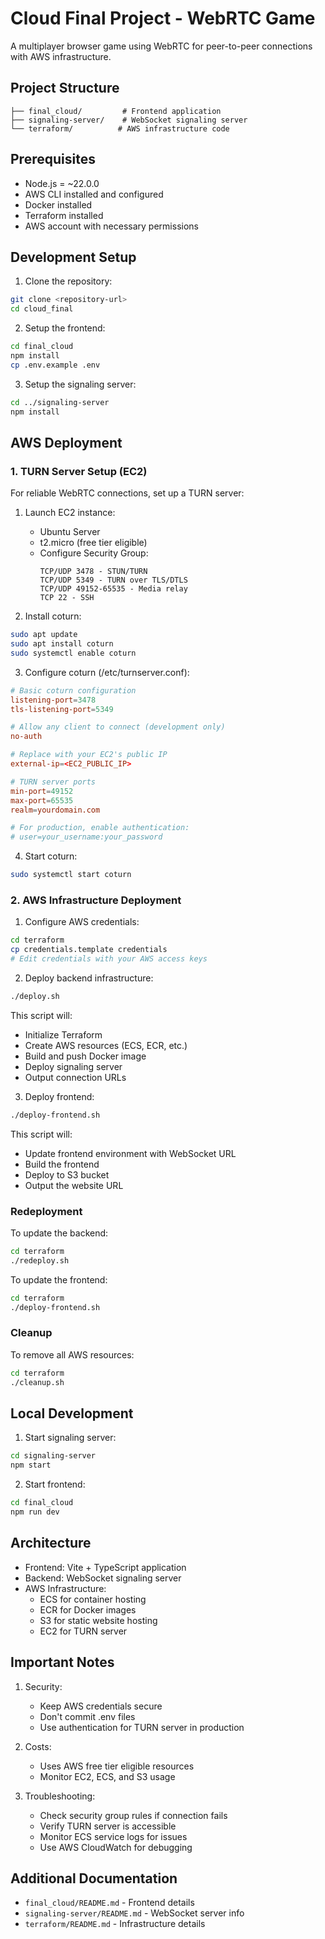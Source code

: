 # Cloud Final Project - WebRTC Game

A multiplayer browser game using WebRTC for peer-to-peer connections with AWS infrastructure.

## Project Structure

```
├── final_cloud/         # Frontend application
├── signaling-server/    # WebSocket signaling server
└── terraform/          # AWS infrastructure code
```

## Prerequisites

- Node.js = ~22.0.0 
- AWS CLI installed and configured
- Docker installed
- Terraform installed
- AWS account with necessary permissions

## Development Setup

1. Clone the repository:
```bash
git clone <repository-url>
cd cloud_final
```

2. Setup the frontend:
```bash
cd final_cloud
npm install
cp .env.example .env
```

3. Setup the signaling server:
```bash
cd ../signaling-server
npm install
```

## AWS Deployment

### 1. TURN Server Setup (EC2)

For reliable WebRTC connections, set up a TURN server:

1. Launch EC2 instance:
   - Ubuntu Server
   - t2.micro (free tier eligible)
   - Configure Security Group:
     ```
     TCP/UDP 3478 - STUN/TURN
     TCP/UDP 5349 - TURN over TLS/DTLS
     TCP/UDP 49152-65535 - Media relay
     TCP 22 - SSH
     ```

2. Install coturn:
```bash
sudo apt update
sudo apt install coturn
sudo systemctl enable coturn
```

3. Configure coturn (/etc/turnserver.conf):
```conf
# Basic coturn configuration
listening-port=3478
tls-listening-port=5349

# Allow any client to connect (development only)
no-auth

# Replace with your EC2's public IP
external-ip=<EC2_PUBLIC_IP>

# TURN server ports
min-port=49152
max-port=65535
realm=yourdomain.com

# For production, enable authentication:
# user=your_username:your_password
```

4. Start coturn:
```bash
sudo systemctl start coturn
```

### 2. AWS Infrastructure Deployment

1. Configure AWS credentials:
```bash
cd terraform
cp credentials.template credentials
# Edit credentials with your AWS access keys
```

2. Deploy backend infrastructure:
```bash
./deploy.sh
```
This script will:
- Initialize Terraform
- Create AWS resources (ECS, ECR, etc.)
- Build and push Docker image
- Deploy signaling server
- Output connection URLs

3. Deploy frontend:
```bash
./deploy-frontend.sh
```
This script will:
- Update frontend environment with WebSocket URL
- Build the frontend
- Deploy to S3 bucket
- Output the website URL

### Redeployment

To update the backend:
```bash
cd terraform
./redeploy.sh
```

To update the frontend:
```bash
cd terraform
./deploy-frontend.sh
```

### Cleanup

To remove all AWS resources:
```bash
cd terraform
./cleanup.sh
```

## Local Development

1. Start signaling server:
```bash
cd signaling-server
npm start
```

2. Start frontend:
```bash
cd final_cloud
npm run dev
```

## Architecture

- Frontend: Vite + TypeScript application
- Backend: WebSocket signaling server
- AWS Infrastructure:
  - ECS for container hosting
  - ECR for Docker images
  - S3 for static website hosting
  - EC2 for TURN server

## Important Notes

1. Security:
   - Keep AWS credentials secure
   - Don't commit .env files
   - Use authentication for TURN server in production

2. Costs:
   - Uses AWS free tier eligible resources
   - Monitor EC2, ECS, and S3 usage

3. Troubleshooting:
   - Check security group rules if connection fails
   - Verify TURN server is accessible
   - Monitor ECS service logs for issues
   - Use AWS CloudWatch for debugging

## Additional Documentation

- `final_cloud/README.md` - Frontend details
- `signaling-server/README.md` - WebSocket server info
- `terraform/README.md` - Infrastructure details
